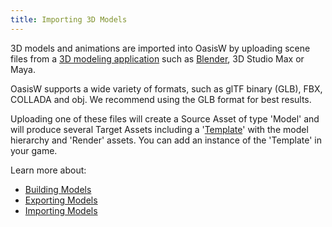```yaml
---
title: Importing 3D Models
---
```


3D models and animations are imported into OasisW by uploading scene files from a [3D modeling application][1] such as [Blender][2], 3D Studio Max or Maya.

OasisW supports a wide variety of formats, such as glTF binary (GLB), FBX, COLLADA and obj. We recommend using the GLB format for best results.

Uploading one of these files will create a Source Asset of type 'Model' and will produce several Target Assets including a '[Template][7]' with the model hierarchy and 'Render' assets. You can add an instance of the 'Template' in your game.

Learn more about:

* [Building Models][5]
* [Exporting Models][6]
* [Importing Models][8]
<!-- * [Using Templates][9] -->

[1]: /user-manual/assets/models/building
[2]: https://www.blender.org/
<!-- [3]: /user-manual/glossary#source-asset -->
<!-- [4]: /user-manual/glossary#target-asset -->
[5]: /user-manual/assets/models/building
[6]: /user-manual/assets/models/exporting
[7]: /user-manual/assets/types/template/
[8]: /user-manual/assets/import-pipeline/import-hierarchy/
<!-- [9]: /user-manual/editor/templates/ -->
